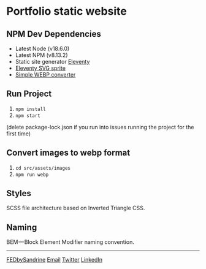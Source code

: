 # Portfolio static website

## NPM Dev Dependencies
* Latest Node (v18.6.0)
* Latest NPM (v8.13.2)
* Static site generator [Eleventy](https://www.11ty.dev/)
* [Eleventy SVG sprite](https://www.npmjs.com/package/eleventy-plugin-svg-sprite)
* [Simple WEBP converter](https://www.npmjs.com/package/simple-webp-converter)

## Run Project
1. `npm install`
2. `npm start`

(delete package-lock.json if you run into issues running the project for the first time)

## Convert images to webp format
1. `cd src/assets/images`
2. `npm run webp`

## Styles
SCSS file architecture based on Inverted Triangle CSS.

## Naming
BEM — Block Element Modifier naming convention.

---

[FEDbySandrine](http://www.fedbysandrine.com)
[Email](fedbysandrine@gmail.com)
[Twitter](http://www.twitter.com/fedbysandrine)
[LinkedIn](linkedin.com/in/sandrinepns)
